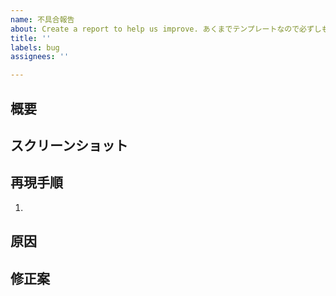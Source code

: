 ```yaml
---
name: 不具合報告
about: Create a report to help us improve. あくまでテンプレートなので必ずしもすべての項目を埋めなくてよい
title: ''
labels: bug
assignees: ''

---
```


## 概要

## スクリーンショット

## 再現手順
1. 

## 原因

## 修正案

